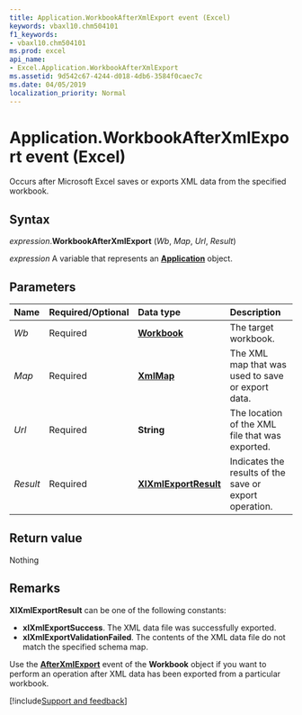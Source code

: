 ```yaml
---
title: Application.WorkbookAfterXmlExport event (Excel)
keywords: vbaxl10.chm504101
f1_keywords:
- vbaxl10.chm504101
ms.prod: excel
api_name:
- Excel.Application.WorkbookAfterXmlExport
ms.assetid: 9d542c67-4244-d018-4db6-3584f0caec7c
ms.date: 04/05/2019
localization_priority: Normal
---
```



# Application.WorkbookAfterXmlExport event (Excel)

Occurs after Microsoft Excel saves or exports XML data from the specified workbook.


## Syntax

_expression_.**WorkbookAfterXmlExport** (_Wb_, _Map_, _Url_, _Result_)

_expression_ A variable that represents an **[Application](Excel.Application(object).md)** object.


## Parameters

|Name|Required/Optional|Data type|Description|
|:-----|:-----|:-----|:-----|
| _Wb_|Required| **[Workbook](Excel.Workbook.md)**|The target workbook.|
| _Map_|Required| **[XmlMap](Excel.XmlMap.md)**|The XML map that was used to save or export data.|
| _Url_|Required| **String**|The location of the XML file that was exported.|
| _Result_|Required| **[XlXmlExportResult](Excel.XlXmlExportResult.md)**| Indicates the results of the save or export operation.|

## Return value

Nothing


## Remarks

**XlXmlExportResult** can be one of the following constants:

- **xlXmlExportSuccess**. The XML data file was successfully exported.
- **xlXmlExportValidationFailed**. The contents of the XML data file do not match the specified schema map.

Use the **[AfterXmlExport](Excel.Workbook.AfterXmlExport.md)** event of the **Workbook** object if you want to perform an operation after XML data has been exported from a particular workbook.




[!include[Support and feedback](~/includes/feedback-boilerplate.md)]